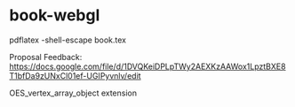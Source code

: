 book-webgl
==========

pdflatex -shell-escape book.tex 

Proposal Feedback:
https://docs.google.com/file/d/1DVQKeiDPLpTWy2AEXKzAAWox1LpztBXE8T1bfDa9zUNxCl01ef-UGIPyvnlv/edit

OES_vertex_array_object extension